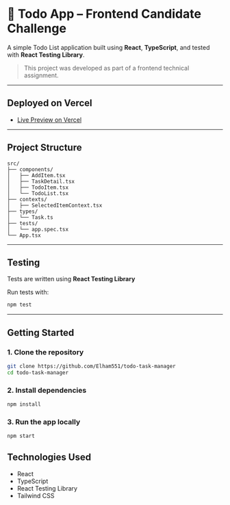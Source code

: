 # 📝 Todo App – Frontend Candidate Challenge

A simple Todo List application built using **React**, **TypeScript**, and tested with **React Testing Library**.

> This project was developed as part of a frontend technical assignment.

---

## Deployed on Vercel

- [Live Preview on Vercel](https://eli-todo.vercel.app/)

---

## Project Structure

```
src/
├── components/
│   ├── AddItem.tsx
│   ├── TaskDetail.tsx
│   ├── TodoItem.tsx
│   └── TodoList.tsx
├── contexts/
│   ├── SelectedItemContext.tsx
├── types/
│   └── Task.ts
├── tests/
│   └── app.spec.tsx
└── App.tsx
```

---

## Testing

Tests are written using **React Testing Library**

Run tests with:

```bash
npm test
```

---

## Getting Started

### 1. Clone the repository

```bash
git clone https://github.com/Elham551/todo-task-manager
cd todo-task-manager
```

### 2. Install dependencies

```bash
npm install
```

### 3. Run the app locally

```bash
npm start
```

## Technologies Used

- React
- TypeScript
- React Testing Library
- Tailwind CSS
